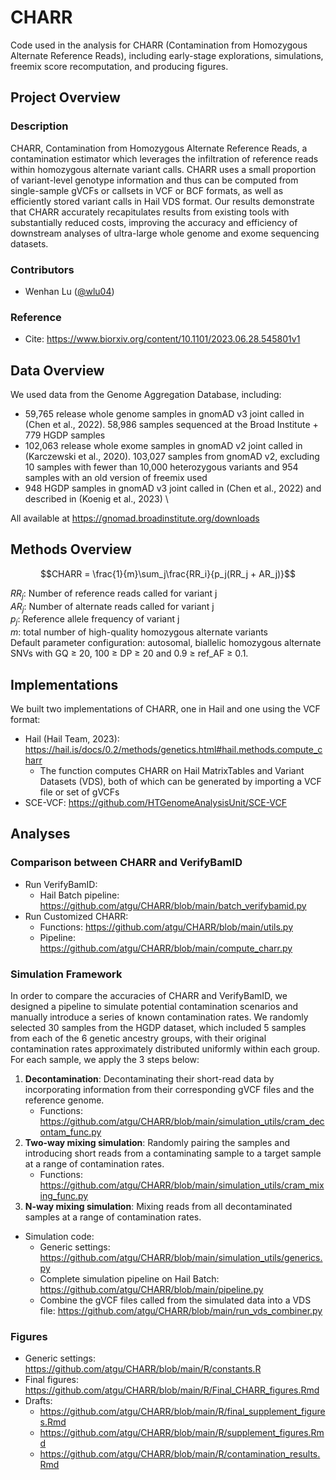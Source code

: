 # CHARR
Code used in the analysis for CHARR (Contamination from Homozygous Alternate Reference Reads), including early-stage explorations, simulations, freemix score recomputation, and producing figures.

## Project Overview
### Description
CHARR, Contamination from Homozygous Alternate Reference Reads, a contamination estimator which leverages the infiltration of reference reads within homozygous alternate variant calls. CHARR uses a small proportion of variant-level genotype information and thus can be computed from single-sample gVCFs or callsets in VCF or BCF formats, as well as efficiently stored variant calls in Hail VDS format. Our results demonstrate that CHARR accurately recapitulates results from existing tools with substantially reduced costs, improving the accuracy and efficiency of downstream analyses of ultra-large whole genome and exome sequencing datasets. 

### Contributors
- Wenhan Lu ([@wlu04](https://github.com/wlu04))


### Reference
- Cite: https://www.biorxiv.org/content/10.1101/2023.06.28.545801v1

## Data Overview
We used data from the Genome Aggregation Database, including:
- 59,765 release whole genome samples in gnomAD v3 joint called in (Chen et al., 2022). 58,986 samples sequenced at the Broad Institute + 779 HGDP samples
- 102,063 release whole exome samples in gnomAD v2 joint called in (Karczewski et al., 2020). 103,027 samples from gnomAD v2, excluding 10 samples with fewer than 10,000 heterozygous variants and 954 samples with an old version of freemix used
- 948 HGDP samples in gnomAD v3 joint called in (Chen et al., 2022) and described in (Koenig et al., 2023) \

All available at https://gnomad.broadinstitute.org/downloads

## Methods Overview

```math
CHARR = \frac{1}{m}\sum_j\frac{RR_i}{p_j(RR_j + AR_j)}
```
$RR_j:$ Number of reference reads called for variant j \
$AR_j:$ Number of alternate reads called for variant j \
$p_j:$ Reference allele frequency of variant j \
$m:$ total number of high-quality homozygous alternate variants <br />
Default parameter configuration: autosomal, biallelic homozygous alternate SNVs with GQ $\geq$ 20, 100 $\geq$ DP $\geq$ 20 and 0.9 $\geq$ ref_AF $\geq$ 0.1.

## Implementations
We built two implementations of CHARR, one in Hail and one using the VCF format:
- Hail (Hail Team, 2023): https://hail.is/docs/0.2/methods/genetics.html#hail.methods.compute_charr 
  * The function computes CHARR on Hail MatrixTables and Variant Datasets (VDS), both of which can be generated by importing a VCF file or set of gVCFs
- SCE-VCF: https://github.com/HTGenomeAnalysisUnit/SCE-VCF

## Analyses

### Comparison between CHARR and VerifyBamID
* Run VerifyBamID:
  * Hail Batch pipeline: https://github.com/atgu/CHARR/blob/main/batch_verifybamid.py
* Run Customized CHARR:
  * Functions: https://github.com/atgu/CHARR/blob/main/utils.py
  * Pipeline: https://github.com/atgu/CHARR/blob/main/compute_charr.py


### Simulation Framework
In order to compare the accuracies of CHARR and VerifyBamID, we designed a pipeline to simulate potential contamination scenarios and manually introduce a series of known contamination rates. We randomly selected 30 samples from the HGDP dataset, which included 5 samples from each of the 6 genetic ancestry groups, with their original contamination rates approximately distributed uniformly within each group. <br />
For each sample, we apply the 3 steps below: 
1. **Decontamination**: Decontaminating their short-read data by incorporating information from their corresponding gVCF files and the reference genome.
   * Functions: https://github.com/atgu/CHARR/blob/main/simulation_utils/cram_decontam_func.py
2. **Two-way mixing simulation**: Randomly pairing the samples and introducing short reads from a contaminating sample to a target sample at a range of contamination rates.
   * Functions: https://github.com/atgu/CHARR/blob/main/simulation_utils/cram_mixing_func.py
3. **N-way mixing simulation**: Mixing reads from all decontaminated samples at a range of contamination rates.
- Simulation code:
  - Generic settings: https://github.com/atgu/CHARR/blob/main/simulation_utils/generics.py
  - Complete simulation pipeline on Hail Batch: https://github.com/atgu/CHARR/blob/main/pipeline.py
  - Combine the gVCF files called from the simulated data into a VDS file: https://github.com/atgu/CHARR/blob/main/run_vds_combiner.py


### Figures
* Generic settings: https://github.com/atgu/CHARR/blob/main/R/constants.R
* Final figures: https://github.com/atgu/CHARR/blob/main/R/Final_CHARR_figures.Rmd
* Drafts:
  * https://github.com/atgu/CHARR/blob/main/R/final_supplement_figures.Rmd
  * https://github.com/atgu/CHARR/blob/main/R/supplement_figures.Rmd
  * https://github.com/atgu/CHARR/blob/main/R/contamination_results.Rmd 
